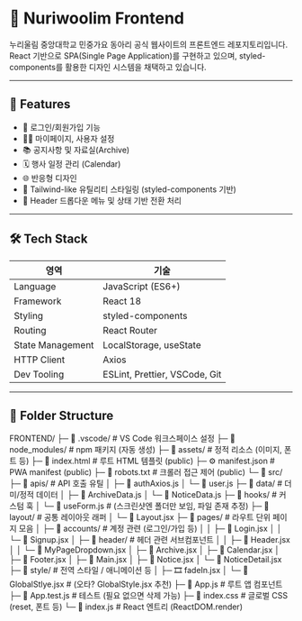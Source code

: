 # 🧵 Nuriwoolim Frontend

누리울림 중앙대학교 민중가요 동아리 공식 웹사이트의 프론트엔드 레포지토리입니다.  
React 기반으로 SPA(Single Page Application)를 구현하고 있으며, styled-components를 활용한 디자인 시스템을 채택하고 있습니다.

---

## 📌 Features

- 🔐 로그인/회원가입 기능
- 🧑‍💼 마이페이지, 사용자 설정
- 📚 공지사항 및 자료실(Archive)
- 🗓 행사 일정 관리 (Calendar)
- 🌐 반응형 디자인
- 🎨 Tailwind-like 유틸리티 스타일링 (styled-components 기반)
- 🧭 Header 드롭다운 메뉴 및 상태 기반 전환 처리

---

## 🛠 Tech Stack

| 영역             | 기술                          |
| ---------------- | ----------------------------- |
| Language         | JavaScript (ES6+)             |
| Framework        | React 18                      |
| Styling          | styled-components             |
| Routing          | React Router                  |
| State Management | LocalStorage, useState        |
| HTTP Client      | Axios                         |
| Dev Tooling      | ESLint, Prettier, VSCode, Git |

---

## 📂 Folder Structure

FRONTEND/
├─ 📂 .vscode/ # VS Code 워크스페이스 설정
├─ 📂 node_modules/ # npm 패키지 (자동 생성)
├─ 📂 assets/ # 정적 리소스 (이미지, 폰트 등)
├─ 📄 index.html # 루트 HTML 템플릿 (public)
├─ ⚙️ manifest.json # PWA manifest (public)
├─ 🤖 robots.txt # 크롤러 접근 제어 (public)
└─ 📂 src/
├─ 📂 apis/ # API 호출 유틸
│ ├─ 📄 authAxios.js
│ └─ 📄 user.js
├─ 📂 data/ # 더미/정적 데이터
│ ├─ 📄 ArchiveData.js
│ └─ 📄 NoticeData.js
├─ 📂 hooks/ # 커스텀 훅
│ └─ 📄 useForm.js # (스크린샷엔 폴더만 보임, 파일 존재 추정)
├─ 📂 layout/ # 공통 레이아웃 래퍼
│ └─ 🧩 Layout.jsx
├─ 📂 pages/ # 라우트 단위 페이지 모음
│ ├─ 📂 accounts/ # 계정 관련 (로그인/가입 등)
│ │ ├─ 🧩 Login.jsx
│ │ └─ 🧩 Signup.jsx
│ ├─ 📂 header/ # 헤더 관련 서브컴포넌트
│ │ ├─ 🧩 Header.jsx
│ │ └─ 🧩 MyPageDropdown.jsx
│ ├─ 🧩 Archive.jsx
│ ├─ 🧩 Calendar.jsx
│ ├─ 🧩 Footer.jsx
│ ├─ 🧩 Main.jsx
│ ├─ 🧩 Notice.jsx
│ └─ 🧩 NoticeDetail.jsx
├─ 📂 style/ # 전역 스타일 / 애니메이션 등
│ ├─ 🎞 fadeIn.jsx
│ └─ 🎨 GlobalStlye.jsx # (오타? GlobalStyle.jsx 추천)
├─ 📄 App.js # 루트 앱 컴포넌트
├─ 🧪 App.test.js # 테스트 (필요 없으면 삭제 가능)
├─ 🎨 index.css # 글로벌 CSS (reset, 폰트 등)
└─ 📄 index.js # React 엔트리 (ReactDOM.render)
